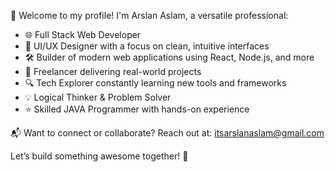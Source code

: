 👋 Welcome to my profile! I'm Arslan Aslam, a versatile professional:

- 🌐 Full Stack Web Developer  
- 🎨 UI/UX Designer with a focus on clean, intuitive interfaces  
- 🛠️ Builder of modern web applications using React, Node.js, and more  
- 💼 Freelancer delivering real-world projects  
- 🔍 Tech Explorer constantly learning new tools and frameworks  
- 💡 Logical Thinker & Problem Solver  
- ⭐ Skilled JAVA Programmer with hands-on experience  

📬 Want to connect or collaborate? Reach out at: [itsarslanaslam@gmail.com](mailto:itsarslanaslam@gmail.com)
 
Let’s build something awesome together! 🚀
